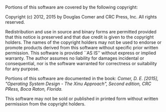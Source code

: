 Portions of this software are covered by the following copyright:

Copyright (c) 2012, 2015 by Douglas Comer and CRC Press, Inc. All rights reserved.

Redistribution and use in source and binary forms are permitted provided that this notice is preserved and that due credit is given to the copyright holders. The names of the copyright holders may not be used to endorse or promote products derived from this software without specific prior written permission. This software is provided ``AS IS'' without express or implied warranty. The author assumes no liability for damages incidental or consequential, nor is the software warranted for correctness or suitability for any purpose.

Portions of this software are documented in the book: *Comer, D. E. [2015], "Operating System Design - The Xinu Approach", Second edition, CRC PRess, Boca Raton, Florida.*

This software may not be sold or published in printed form without written
permission from the copyright holders.
